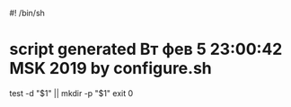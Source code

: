 #! /bin/sh
# script generated Вт фев 5 23:00:42 MSK 2019 by configure.sh

test -d "$1" || mkdir -p "$1"
exit 0
